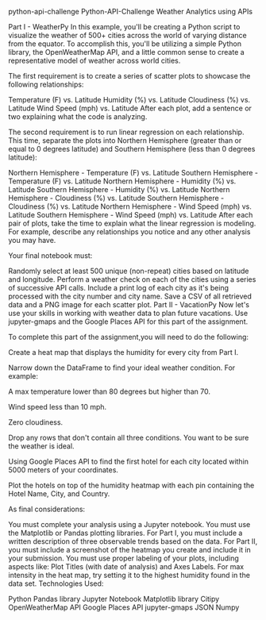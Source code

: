 python-api-challenge
Python-API-Challenge Weather Analytics using APIs

Part I - WeatherPy In this example, you'll be creating a Python script to visualize the weather of 500+ cities across the world of varying distance from the equator. To accomplish this, you'll be utilizing a simple Python library, the OpenWeatherMap API, and a little common sense to create a representative model of weather across world cities.

The first requirement is to create a series of scatter plots to showcase the following relationships:

Temperature (F) vs. Latitude Humidity (%) vs. Latitude Cloudiness (%) vs. Latitude Wind Speed (mph) vs. Latitude After each plot, add a sentence or two explaining what the code is analyzing.

The second requirement is to run linear regression on each relationship. This time, separate the plots into Northern Hemisphere (greater than or equal to 0 degrees latitude) and Southern Hemisphere (less than 0 degrees latitude):

Northern Hemisphere - Temperature (F) vs. Latitude Southern Hemisphere - Temperature (F) vs. Latitude Northern Hemisphere - Humidity (%) vs. Latitude Southern Hemisphere - Humidity (%) vs. Latitude Northern Hemisphere - Cloudiness (%) vs. Latitude Southern Hemisphere - Cloudiness (%) vs. Latitude Northern Hemisphere - Wind Speed (mph) vs. Latitude Southern Hemisphere - Wind Speed (mph) vs. Latitude After each pair of plots, take the time to explain what the linear regression is modeling. For example, describe any relationships you notice and any other analysis you may have.

Your final notebook must:

Randomly select at least 500 unique (non-repeat) cities based on latitude and longitude. Perform a weather check on each of the cities using a series of successive API calls. Include a print log of each city as it's being processed with the city number and city name. Save a CSV of all retrieved data and a PNG image for each scatter plot. Part II - VacationPy Now let's use your skills in working with weather data to plan future vacations. Use jupyter-gmaps and the Google Places API for this part of the assignment.

To complete this part of the assignment,you will need to do the following:

Create a heat map that displays the humidity for every city from Part I.

Narrow down the DataFrame to find your ideal weather condition. For example:

A max temperature lower than 80 degrees but higher than 70.

Wind speed less than 10 mph.

Zero cloudiness.

Drop any rows that don't contain all three conditions. You want to be sure the weather is ideal.

Using Google Places API to find the first hotel for each city located within 5000 meters of your coordinates.

Plot the hotels on top of the humidity heatmap with each pin containing the Hotel Name, City, and Country.

As final considerations:

You must complete your analysis using a Jupyter notebook. You must use the Matplotlib or Pandas plotting libraries. For Part I, you must include a written description of three observable trends based on the data. For Part II, you must include a screenshot of the heatmap you create and include it in your submission. You must use proper labeling of your plots, including aspects like: Plot Titles (with date of analysis) and Axes Labels. For max intensity in the heat map, try setting it to the highest humidity found in the data set. Technologies Used:

Python Pandas library Jupyter Notebook Matplotlib library Citipy OpenWeatherMap API Google Places API jupyter-gmaps JSON Numpy
